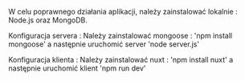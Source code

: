 W celu poprawnego działania aplikacji, należy zainstalować lokalnie : Node.js oraz MongoDB.

Konfiguracja servera : 
Należy zainstalować mongoose : 'npm install mongoose' a następnie uruchomić server 'node server.js'

Konfiguracja klienta : 
Należy zainstalować nuxt : 'npm install nuxt' a następnie uruchomić klient 'npm run dev'
